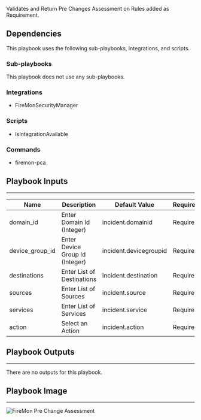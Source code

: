 Validates and Return Pre Changes Assessment on Rules added as Requirement.

## Dependencies
This playbook uses the following sub-playbooks, integrations, and scripts.

### Sub-playbooks
This playbook does not use any sub-playbooks.

### Integrations
* FireMonSecurityManager

### Scripts
* IsIntegrationAvailable

### Commands
* firemon-pca

## Playbook Inputs
---

| **Name** | **Description** | **Default Value** | **Required** |
| --- | --- | --- | --- |
| domain_id | Enter Domain Id \(Integer\) | incident.domainid | Required |
| device_group_id | Enter Device Group Id \(Integer\) | incident.devicegroupid | Required |
| destinations | Enter List of Destinations | incident.destination | Required |
| sources | Enter List of Sources | incident.source | Required |
| services | Enter List of Services | incident.service | Required |
| action | Select an Action | incident.action | Required |

## Playbook Outputs
---
There are no outputs for this playbook.

## Playbook Image
---
![FireMon Pre Change Assessment](../../doc_files/playbook-FireMon_Pre_Change_Assessment.png/n)

